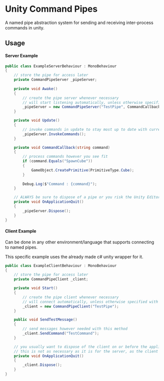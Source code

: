 # Unity Command Pipes
A named pipe abstraction system for sending and receiving inter-process commands in unity.

## Usage
#### Server Example
```c#
public class ExampleServerBehaviour : MonoBehaviour
{
    // store the pipe for access later
    private CommandPipeServer _pipeServer;
    
    private void Awake()
    {
        // create the pipe server whenever necessary
        // will start listening automatically, unless otherwise specified with optional start variable
        _pipeServer = new CommandPipeServer("TestPipe", CommandCallback);
    }

    private void Update()
    {
        // invoke commands in update to stay most up to date with current command state
        _pipeServer.InvokeCommands();
    }

    private void CommandCallback(string command)
    {
        // process commands however you see fit
        if (command.Equals("SpawnCube"))
        {
            GameObject.CreatePrimitive(PrimitiveType.Cube);
        }
        
        Debug.Log($"Command : {command}");
    }

    // ALWAYS be sure to dispose of a pipe or you risk the Unity Editor freezing irreversibly.
    private void OnApplicationQuit()
    {
        _pipeServer.Dispose();
    }
}
```
#### Client Example
Can be done in any other environment/language that supports connecting to named pipes.

This specific example uses the already made c# unity wrapper for it.
```c#
public class ExampleClientBehaviour : MonoBehaviour
{
    // store the pipe for access later
    private CommandPipeClient _client;

    private void Start()
    {
        // create the pipe client whenever necessary
        // will connect automatically, unless otherwise specified with optional connect variable
        _client = new CommandPipeClient("TestPipe");
    }

    public void SendTestMessage()
    {
        // send messages however needed with this method
        _client.SendCommand("TestCommand");
    }

    // you usually want to dispose of the client on or before the application ends
    // this is not as necessary as it is for the server, as the client does not spin up any new threads
    private void OnApplicationQuit()
    {
        _client.Dispose();
    }
}
```